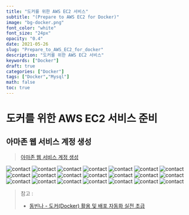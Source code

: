 ```yaml
---
title: "도커를 위한 AWS EC2 서비스"
subtitle: "(Prepare to AWS EC2 for Docker)"
image: "bg-docker.png"
font_color: "white"
font_size: "24px"
opacity: "0.4"
date: 2021-05-26
slug: "Prepare_to_AWS_EC2_for_docker"
description: "도커를 위한 AWS EC2 서비스"	
keywords: ["Docker"]
draft: true
categories: ["Docker"]
tags: ["Docker","Mysql"]
math: false
toc: true
---
```


# 도커를 위한 AWS EC2 서비스 준비

## 아마존 웹 서비스 계정 생성
> <a href="https://www.44bits.io/ko/post/creating-aws-web-service-account">아마존 웹 서비스 계정 생성</a>


![contact](/images/docker/docker_ec2_1_002.png)
![contact](/images/docker/docker_ec2_1_003.png)
![contact](/images/docker/docker_ec2_1_004.png)
![contact](/images/docker/docker_ec2_1_005.png)
![contact](/images/docker/docker_ec2_1_006.png)
![contact](/images/docker/docker_ec2_1_007.png)
![contact](/images/docker/docker_ec2_1_008.png)    
![contact](/images/docker/docker_ec2_1_009.png)
![contact](/images/docker/docker_ec2_1_010.png)
![contact](/images/docker/docker_ec2_1_011.png)
![contact](/images/docker/docker_ec2_1_012.png)
![contact](/images/docker/docker_ec2_1_013.png)
![contact](/images/docker/docker_ec2_1_014.png)
![contact](/images/docker/docker_ec2_1_015.png)
![contact](/images/docker/docker_ec2_1_016.png)
![contact](/images/docker/docker_ec2_1_017.png)
![contact](/images/docker/docker_ec2_1_018.png)
![contact](/images/docker/docker_ec2_1_019.png)
![contact](/images/docker/docker_ec2_1_020.png)
![contact](/images/docker/docker_ec2_1_021.png)
![contact](/images/docker/docker_ec2_1_022.png)


> 참고 : 
> - <a href="https://www.youtube.com/playlist?list=PLRx0vPvlEmdChjc6N3JnLaX-Gihh5pHcx">동빈나 - 도커(Docker) 활용 및 배포 자동화 실전 초급</a>